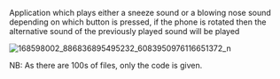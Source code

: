 Application which plays either a sneeze sound or a blowing nose sound depending on which button is pressed, if the phone is rotated then the alternative sound of the previously played sound will be played

![168598002_886836895495232_6083950976116651372_n](https://user-images.githubusercontent.com/64910289/125171916-9f7eb980-e1d8-11eb-864a-19e3adc69fe2.jpg)

NB: As there are 100s of files, only the code is given.
